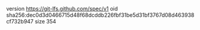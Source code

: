 version https://git-lfs.github.com/spec/v1
oid sha256:dec0d3d0466715d48f68dcddb226fbf31be5d31bf3767d08d463938cf732b947
size 354
